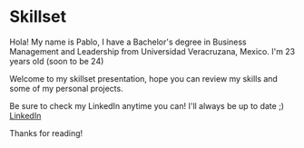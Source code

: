 # Skillset
Hola! My name is Pablo, I have a Bachelor's degree in Business Management and Leadership from Universidad Veracruzana, Mexico.
I'm 23 years old (soon to be 24) 

Welcome to my skillset presentation, hope you can review my skills and some of my personal projects. 

Be sure to check my LinkedIn anytime you can! I'll always be up to date ;)
<A HREF="https://www.linkedin.com/in/pablo-vilaboa/"> LinkedIn </A>

Thanks for reading!

